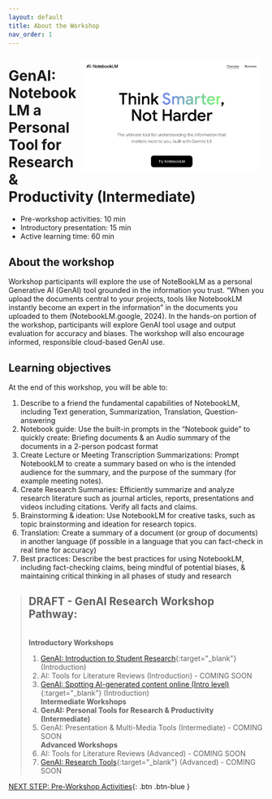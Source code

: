 ```yaml
---
layout: default
title: About the Workshop 
nav_order: 1
---
```

<img src="images/5-notebooklm-try.png" style="float:right;width:350px;padding:10px;" alt="Decorative">

# GenAI: NotebookLM a Personal Tool for Research & Productivity (Intermediate)

- Pre-workshop activities: 10 min 
- Introductory presentation: 15 min
- Active learning time: 60 min

## About the workshop 
Workshop participants will explore the use of NoteBookLM as a personal Generative AI (GenAI) tool grounded in the information you trust. “When you upload the documents central to your projects, tools like NotebookLM instantly become an expert in the information” in the documents you uploaded to them (NotebookLM.google, 2024). In the hands-on portion of the workshop, participants will explore GenAI tool usage and output evaluation for accuracy and biases. The workshop will also encourage informed, responsible cloud-based GenAI use.

## Learning objectives

At the end of this workshop, you will be able to:

1. Describe to a friend the fundamental capabilities of NotebookLM, including Text generation, Summarization, Translation, Question-answering
2. Notebook guide: Use the built-in prompts in the  “Notebook guide” to quickly create: Briefing documents & an Audio summary of the documents in a 2-person podcast format
3. Create Lecture or Meeting Transcription Summarizations: Prompt NotebookLM to create a summary based on who is the intended audience for the summary, and the purpose of the summary (for example meeting notes).
4. Create Research Summaries: Efficiently summarize and analyze research literature such as journal articles, reports, presentations and videos including citations. Verify all facts and claims.
5. Brainstorming & ideation: Use NotebookLM for creative tasks, such as topic brainstorming and ideation for research topics.
6. Translation: Create a summary of a document (or group of documents) in another language (if possible in a language that you can fact-check in real time for accuracy)
8. Best practices: Describe the best practices for using NotebookLM, including fact-checking claims, being mindful of potential biases, & maintaining critical thinking in all phases of study and research

> ## DRAFT - GenAI Research Workshop Pathway:
> <br>**Introductory Workshops**<br>
> 1. [GenAI: Introduction to Student Research](https://lib.uvic.ca/gen-ai){:target="_blank"} (Introduction)
> 2. AI: Tools for Literature Reviews (Introduction) - COMING SOON
> 3. [GenAI: Spotting AI-generated content online (Intro level)](https://libguides.uvic.ca/fakenews/what-is-fake-news){:target="_blank"} (Introduction)
> <br>**Intermediate Workshops**<br>
> 4. **GenAI: Personal Tools for Research & Productivity (Intermediate)**
> 5. GenAI: Presentation & Multi-Media Tools (Intermediate) - COMING SOON
> <br>**Advanced Workshops**<br>
> 8. AI: Tools for Literature Reviews (Advanced) - COMING SOON
> 9. [GenAI: Research Tools](https://uviclibraries.github.io/genai-research-tools-adv/){:target="_blank"} (Advanced) - COMING SOON
 
[NEXT STEP: Pre-Workshop Activities](pre-workshop.html){: .btn .btn-blue }
